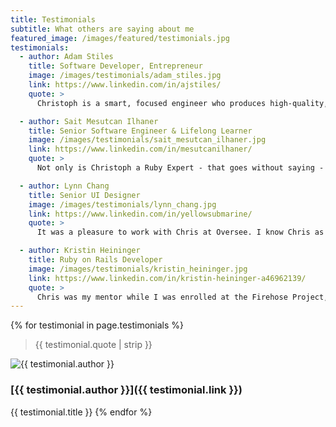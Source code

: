```yaml
---
title: Testimonials
subtitle: What others are saying about me
featured_image: /images/featured/testimonials.jpg
testimonials:
  - author: Adam Stiles
    title: Software Developer, Entrepreneur
    image: /images/testimonials/adam_stiles.jpg
    link: https://www.linkedin.com/in/ajstiles/
    quote: >
      Christoph is a smart, focused engineer who produces high-quality, maintainable code. He’s a strategic, big-picture thinker with excellent communication skills. I was particularly impressed by his presentations on complicated topics to large groups of engineers. I definitely learned from him.

  - author: Sait Mesutcan Ilhaner
    title: Senior Software Engineer & Lifelong Learner
    image: /images/testimonials/sait_mesutcan_ilhaner.jpg
    link: https://www.linkedin.com/in/mesutcanilhaner/
    quote: >
      Not only is Christoph a Ruby Expert - that goes without saying - he is a great team leader. He takes the right risks, is willing to listen to other’s point of view, and encourages advancement and progress of new technologies. He really stays on top of where the Rails & JavaScript Community is going as well - and is a go-to guy if you need a suggestion on which tools are the right ones to use.It was an absolute pleasure working with him and I hope our paths cross again in the future.

  - author: Lynn Chang
    title: Senior UI Designer
    image: /images/testimonials/lynn_chang.jpg
    link: https://www.linkedin.com/in/yellowsubmarine/
    quote: >
      It was a pleasure to work with Chris at Oversee. I know Chris as hard-working and very dedicated person focused on goal and quality. He is also someone that is smart and knowledgeable, he never hesitate to share what he knows and learned. Besides, he is also someone that is easy and fun to work with.

  - author: Kristin Heininger
    title: Ruby on Rails Developer
    image: /images/testimonials/kristin_heininger.jpg
    link: https://www.linkedin.com/in/kristin-heininger-a46962139/
    quote: >
      Chris was my mentor while I was enrolled at the Firehose Project, an online code school for Ruby on Rails. He was always supportive, and still is even though I’m no longer enrolled in the program. Chris tailored things to my needs. I finished the curriculum early, and he would give me more challenges so that I could continue learning. He helped me better understand the nuances of Ruby and JavaScript, and would show me how I could improve my code even after I had a working solution by improving the readability or efficiency of my algorithms. Chris encouraged me to continue problem-solving, ask questions and not be afraid to make mistakes, arguably the most important qualities in a software engineer. He would make a great addition to any team because he not only has a wide range of experiences as a developer, but he's willing to share it to help others in their professional development.
---
```

{% for testimonial in page.testimonials %}
<blockquote class="speech-bubble"><p>{{ testimonial.quote | strip }}</p></blockquote>

<div class="author">
  <img src="{{ testimonial.image }}" alt="{{ testimonial.author }}"/>
</div>

### [{{ testimonial.author }}]({{ testimonial.link }})

{{ testimonial.title }}
{% endfor %}
